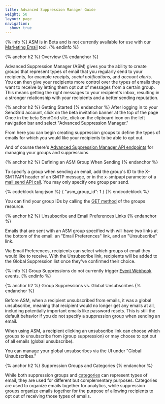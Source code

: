 ```yaml
---
title: Advanced Suppression Manager Guide
weight: 50
layout: page
navigation:
  show: true
---
```


{% info %}
ASM is in Beta and is not currently available for use with our [Marketing Email]({{root_url}}/Marketing_Emails/index.html) tool. 
{% endinfo %}

{% anchor h2 %}
Overview
{% endanchor %}

Advanced Suppression Manager (ASM) gives you the ability to create
groups that represent types of email that you regularly send to your
recipients, for example _receipts_, _social notifications_, and _account
alerts_. You can then give your recipients more control over the types of
emails they want to receive by letting them opt out of messages from a
certain group. This means getting the right messages to your recipient's inbox, resulting in a stronger relationship with your recipients and a better sending reputation.

{% anchor h2 %}
Getting Started
{% endanchor %}
After logging in to your SendGrid account, click on the beta invitation banner at the top of the page Once in the beta SendGrid site, click on the clipboard icon on the left navigation bar and select "Advanced Suppression Manager."

From here you can begin creating suppression groups to define the types
of emails for which you would like your recipients to be able to opt
out.

And of course there's [Advanced Suppression Manager API endpoints]({{root_url}}/API_Reference/Web_API_v3/Advanced_Suppression_Manager/indexgi.html) for managing your groups and suppressions.

{% anchor h2 %}
Defining an ASM Group When Sending
{% endanchor %}

To specify a group when sending an email, add the group's ID to the X-SMTPAPI header of an SMTP message, or in the x-smtpapi parameter of a [mail.send API
call]({{root_url}}/API_Reference/Web_API/mail.html). You may only
specify one group per send.

{% codeblock lang:json %}
{
  "asm_group_id": 1
}
{% endcodeblock %}

You can find your group IDs by calling the [GET method]({{root_url}}/API_Reference/Web_API_v3/Advanced_Suppression_Manager/groups.html#-GET) of the groups resource.

{% anchor h2 %}
Unsubscribe and Email Preferences Links
{% endanchor %}

Emails that are sent with an ASM group specified with will have two links at
the bottom of the email: an "Email Preferences" link, and an
"Unsubscribe" link.

Via Email Preferences, recipients can select which groups of email they
would like to receive. With the Unsubscribe link, recipients will be added to
the Global Suppression list once they've confirmed their choice.

{% info %}
Group Suppressions do not currently trigger [Event Webhook]({{root_url}}/API_Reference/Webhooks/event.html) events.
{% endinfo %}

{% anchor h2 %}
Group Suppressions vs. Global Unsubscribes
{% endanchor %}

Before ASM, when a recipient unsubscribed from emails, it was a global
unsubscribe, meaning that recipient would no longer get any emails at
all, including potentially important emails like password resets. This
is still the default behavior if you do not specify a suppression group
when sending an email.

When using ASM, a recipient clicking an unsubscribe link can choose which groups to unsubscribe from (group suppression) or may choose to opt out of all emails (global unsubscribe).

You can manage your global unsubscribes via the UI under "Global Unsubscribes."

{% anchor h2 %}
Suppression Groups and Categories
{% endanchor %}

While both suppression groups and [categories]({{root_url}}/API_Reference/SMTP_API/categories.html) can represent types of email, they are used for different but complementary purposes. Categories are used to organize emails together for analytics, while suppression groups organize emails together for the purpose of allowing recipients to opt out of receiving those types of emails.


